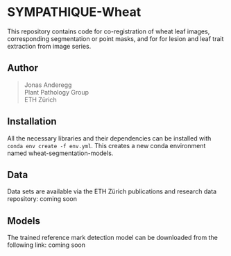 # SYMPATHIQUE-Wheat

This repository contains code for co-registration of wheat leaf images, corresponding segmentation or point masks, and for for lesion and leaf trait extraction from image series.

## Author


> Jonas Anderegg  
> Plant Pathology Group  
> ETH Zürich  

## Installation
All the necessary libraries and their dependencies can be installed with `conda env create -f env.yml`. This creates a new conda environment named wheat-segmentation-models.

## Data
Data sets are available via the ETH Zürich publications and research data repository:
coming soon

## Models
The trained reference mark detection model can be downloaded from the following link: 
coming soon
